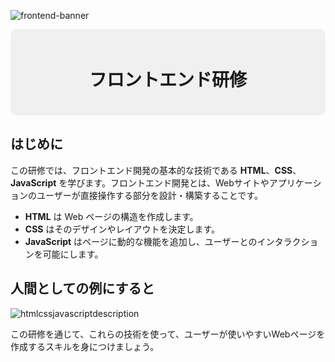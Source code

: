 ![frontend-banner](https://github.com/user-attachments/assets/d7b34f48-a35a-454b-af8e-5765d66ba55f)

<div align="center" style="background-color: #f0f0f0; padding: 20px; border-radius: 10px;">
  <h1 style="font-size: 2em; font-weight: bold;">フロントエンド研修</h1>
</div>

##  はじめに

この研修では、フロントエンド開発の基本的な技術である **HTML**、**CSS**、**JavaScript** を学びます。フロントエンド開発とは、Webサイトやアプリケーションのユーザーが直接操作する部分を設計・構築することです。

- **HTML** は Web ページの構造を作成します。
- **CSS** はそのデザインやレイアウトを決定します。
- **JavaScript** はページに動的な機能を追加し、ユーザーとのインタラクションを可能にします。

## 人間としての例にすると

![htmlcssjavascriptdescription](https://github.com/user-attachments/assets/c608d4c0-d807-41a2-a39d-ef5ee1985d49)

この研修を通じて、これらの技術を使って、ユーザーが使いやすいWebページを作成するスキルを身につけましょう。
